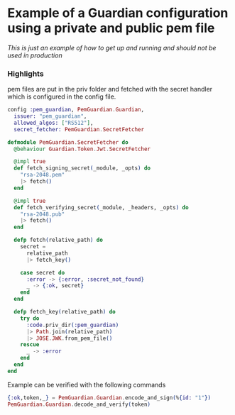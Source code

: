 # Example of a Guardian configuration using a private and public pem file

*This is just an example of how to get up and running and should not be used in production*

### Highlights
pem files are put in the priv folder and fetched with the secret handler which is configured in the config file.

```elixir
config :pem_guardian, PemGuardian.Guardian,
  issuer: "pem_guardian",
  allowed_algos: ["RS512"],
  secret_fetcher: PemGuardian.SecretFetcher
```

```elixir
defmodule PemGuardian.SecretFetcher do
  @behaviour Guardian.Token.Jwt.SecretFetcher

  @impl true
  def fetch_signing_secret(_module, _opts) do
    "rsa-2048.pem"
    |> fetch()
  end

  @impl true
  def fetch_verifying_secret(_module, _headers, _opts) do
    "rsa-2048.pub"
    |> fetch()
  end

  defp fetch(relative_path) do
    secret =
      relative_path
      |> fetch_key()

    case secret do
      :error -> {:error, :secret_not_found}
      _ -> {:ok, secret}
    end
  end

  defp fetch_key(relative_path) do
    try do
      :code.priv_dir(:pem_guardian)
      |> Path.join(relative_path)
      |> JOSE.JWK.from_pem_file()
    rescue
      _ -> :error
    end
  end
end
```
  
Example can be verified with the following commands
```elixir 
{:ok,token,_} = PemGuardian.Guardian.encode_and_sign(%{id: "1"})
PemGuardian.Guardian.decode_and_verify(token) 
```

